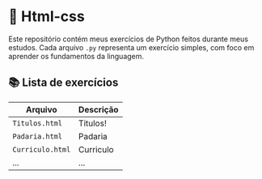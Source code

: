 # 🎨 Html-css

Este repositório contém meus exercícios de Python feitos durante meus estudos. Cada arquivo `.py` representa um exercício simples, com foco em aprender os fundamentos da linguagem.

## 📚 Lista de exercícios

| Arquivo     | Descrição                         |
|-------------|-----------------------------------|
| `Titulos.html`    | Titulos!        |
| `Padaria.html`    | Padaria             |
| `Curriculo.html`    |Curriculo |
| ...         | ...                               |
